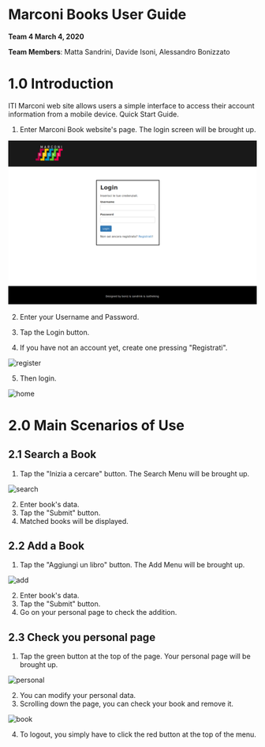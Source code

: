 # Marconi Books User Guide

**Team 4 March 4, 2020**

**Team Members**: Matta Sandrini, Davide Isoni, Alessandro Bonizzato


# 1.0 Introduction

ITI Marconi web site allows users a simple interface to access their account information from a mobile device. Quick Start Guide.

1. Enter Marconi Book website&#39;s page. The login screen will be brought up.

![login](marconibooksimage/login.png)

2. Enter your Username and Password.

3. Tap the Login button.

4. If you have not an account yet, create one pressing &quot;Registrati&quot;.

![register](/marconibooksimage/register.png)

5. Then login.

![home](/marconibooksimage/home.png)


# 2.0 Main Scenarios of Use


## 2.1 Search a Book

1. Tap the &quot;Inizia a cercare&quot; button. The Search Menu will be brought up.

![search](/marconibooksimage/search.png)

2. Enter book&#39;s data.
3. Tap the &quot;Submit&quot; button.
4. Matched books will be displayed.


## 2.2 Add a Book

1. Tap the &quot;Aggiungi un libro&quot; button. The Add Menu will be brought up.

![add](/marconibooksimage/add.png)

2. Enter book&#39;s data.
3. Tap the &quot;Submit&quot; button.
4. Go on your personal page to check the addition.


## 2.3 Check you personal page

1. Tap the green button at the top of the page. Your personal page will be brought up.

![personal](/marconibooksimage/personal.png)

2. You can modify your personal data.
3. Scrolling down the page, you can check your book and remove it.

![book](/marconibooksimage/book.png)

4. To logout, you simply have to click the red button at the top of the menu.
